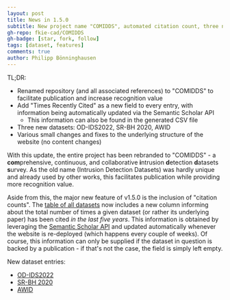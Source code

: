 ```yaml
---
layout: post
title: News in 1.5.0
subtitle: New project name "COMIDDS", automated citation count, three new dataset entries
gh-repo: fkie-cad/COMIDDS
gh-badge: [star, fork, follow]
tags: [dataset, features]
comments: true
author: Philipp Bönninghausen
---
```


TL;DR:
- Renamed repository (and all associated references) to "COMIDDS" to facilitate publication and increase recognition value
- Add "Times Recently Cited" as a new field to every entry, with information being automatically updated via the Semantic Scholar API
  - This information can also be found in the generated CSV file
- Three new datasets: OD-IDS2022, SR-BH 2020, AWID
- Various small changes and fixes to the underlying structure of the website (no content changes)

With this update, the entire project has been rebranded to "COMIDDS" - a **com**prehensive, continuous, and collaborative **i**ntrusion **d**etection **d**atasets **s**urvey.
As the old name (Intrusion Detection Datasets) was hardly unique and already used by other works, this facilitates publication while providing more recognition value.

Aside from this, the major new feature of v1.5.0 is the inclusion of "citation counts".
The [table of all datasets](/COMIDDS/content/all_datasets) now includes a new column informing about the total number of times a given dataset (or rather its underlying paper) has been cited *in the last five years*.
This information is obtained by leveraging the [Semantic Scholar API](https://www.semanticscholar.org/product/api) and updated automatically whenever the website is re-deployed (which happens every couple of weeks).
Of course, this information can only be supplied if the dataset in question is backed by a publication - if that's not the case, the field is simply left empty.

New dataset entries:
- [OD-IDS2022](/COMIDDS/content/datasets/od_ids2022)
- [SR-BH 2020](/COMIDDS/content/datasets/sr_bh_2020)
- [AWID](/COMIDDS/content/datasets/awid)